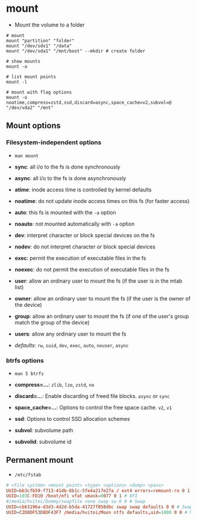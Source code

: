 # mount

- Mount the volume to a folder

```shell
# mount
mount "partition" "folder"
mount "/dev/sdx1" "/data"
mount "/dev/sda1" "/mnt/boot" --mkdir # create folder

# show mounts
mount -a

# list mount points
mount -l

# mount with flag options
mount -o noatime,compress=zstd,ssd,discard=async,space_cache=v2,subvol=@ "/dev/vda2" "/mnt"
```

## Mount options

### Filesystem-independent options

- `man mount`

- **sync**: all i/o to the fs is done synchronously
- **async**: all i/o to the fs is done asynchronously

- **atime**: inode access time is controlled by kernel defaults
- **noatime**: do not update inode access times on this fs (for faster access)

- **auto**: this fs is mounted with the `-a` option
- **noauto**: not mounted automatically with `-a` option

- **dev**: interpret character or block special devices on the fs
- **nodev**: do not interpret character or block special devices

- **exec**: permit the execution of executable files in the fs
- **noexec**: do not permit the execution of executable files in the fs

- **user**: allow an ordinary user to mount the fs (if the user is in the mtab list)
- **owner**: allow an ordinary user to mount the fs (if the user is the owner of the device)
- **group**: allow an ordinary user to mount the fs (if one of the user's group match the group of the device)
- **users**: allow any ordinary user to mount the fs

- _defaults_: `rw`, `suid`, `dev`, `exec`, `auto`, `nouser`, `async`

### btrfs options

- `man 5 btrfs`

- **compress=...**: `zlib`, `lzo`, `zstd`, `no`
- **discard=...**: Enable discarding of freed file blocks. `async` or `sync`
- **space_cache=...**: Options to control the free space cache. `v2`, `v1`
- **ssd**: Options to control SSD allocation schemes
- **subvol**: subvolume path
- **subvolid**: subvolume id

## Permanent mount

- `/etc/fstab`

```conf
# <file system> <mount point> <type> <options> <dump> <pass>
UUID=bb3cfb59-f713-41db-8b1c-5fe4a217e27a / ext4 errors=remount-ro 0 1 # Debian
UUID=103C-FD10 /boot/efi vfat umask=0077 0 1 # EFI
#/media/hvitoi/Dummy/swapfile none swap sw 0 0 # Swap
UUID=cb63196a-d3d3-4d2d-b5da-41727f058dbc swap swap defaults 0 0 # Swap
UUID=C2D8DF53D8DF43F7 /media/hvitoi/Moon ntfs defaults,uid=1000 0 0 # Moon
```
